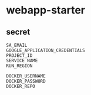 # webapp-starter

## secret

    SA_EMAIL
    GOOGLE_APPLICATION_CREDENTIALS
    PROJECT_ID
    SERVICE_NAME
    RUN_REGION
    
    DOCKER_USERNAME
    DOCKER_PASSWORD
    DOCKER_REPO
